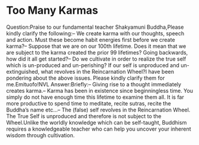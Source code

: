 # Too Many Karmas

Question:Praise to our fundamental teacher Shakyamuni Buddha,Please kindly clarify the following:– We create karma with our thoughts, speech and action. Must these become habit energies first before we create karma?– Suppose that we are on our 100th lifetime. Does it mean that we are subject to the karma created the prior 99 lifetimes? Going backwards, how did it all get started?– Do we cultivate in order to realize the true self which is un-produced and un-perishing? If our self is unproduced and un-extinguished, what revolves in the Reincarnation Wheel?I have been pondering about the above issues. Please kindly clarify them for me.Emituofo!​NVL      Answer:Briefly:– Giving rise to a thought immediately creates karma.– Karma has been in existence since beginningless time. You simply do not have enough time this lifetime to examine them all. It is far more productive to spend time to meditate, recite sutras, recite the Buddha’s name etc…– The (false) self revolves in the Reincarnation Wheel. The True Self is unproduced and therefore is not subject to the Wheel.Unlike the worldly knowledge which can be self-taught, Buddhism requires a knowledgeable teacher who can help you uncover your inherent wisdom through cultivation.